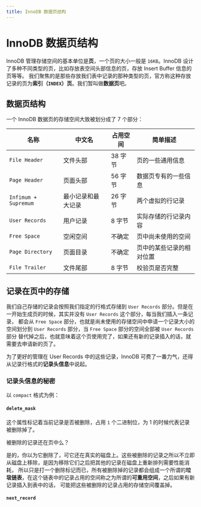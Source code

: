 ```yaml
---
title: InnoDB 数据页结构
---
```

# InnoDB 数据页结构
InnoDB 管理存储空间的基本单位是**页**，一个页的大小一般是 `16KB`。InnoDB 设计了多种不同类型的页，比如存放表空间头部信息的页，存放 Insert Buffer 信息的页等等。
我们聚焦的是那些存放我们表中记录的那种类型的页，官方称这种存放记录的页为**索引（`INDEX`）页**。我们暂叫做**数据页**吧。

## 数据页结构
一个 InnoDB 数据页的存储空间大致被划分成了 7 个部分：

| 名称 | 中文名 | 占用空间 | 简单描述 |
| --- | --- | --- | --- |
| `File Header` | 文件头部 | 38 字节 | 页的一些通用信息 |
| `Page Header` | 页面头部 | 56 字节 | 数据页专有的一些信息 |
| `Infimum + Supremum` | 最小记录和最大记录 | 26 字节 | 两个虚拟的行记录 |
| `User Records` | 用户记录 | 8 字节 | 实际存储的行记录内容 |
| `Free Space` | 空闲空间 | 不确定 | 页中尚未使用的空间 |
| `Page Directory` | 页面目录 | 不确定 | 页中的某些记录的相对位置 |
| `File Trailer` | 文件尾部 | 8 字节 | 校验页是否完整 |

## 记录在页中的存储
我们自己存储的记录会按照我们指定的行格式存储到 `User Records` 部分。但是在一开始生成页的时候，其实并没有 `User Records` 这个部分，每当我们插入一条记录，
都会从 `Free Space` 部分，也就是尚未使用的存储空间中申请一个记录大小的空间划分到 `User Records` 部分，当 `Free Space` 部分的空间全部被 `User Records` 部分
替代掉之后，也就意味着这个页使用完了，如果还有新的记录插入的话，就需要去申请新的页了。

为了更好的管理在 User Records 中的这些记录，InnoDB 可费了一番力气，还得从记录行格式的**记录头信息**中说起。

### 记录头信息的秘密
以 `compact` 格式为例：
#### `delete_mask`

这个属性标记着当前记录是否被删除，占用 `1` 个二进制位，为 1 的时候代表记录被删除掉了。

被删除的记录还在页中么？

是的，你以为它删除了，可它还在真实的磁盘上。这些被删除的记录之所以不立即从磁盘上移除，是因为移除它们之后把其他的记录在磁盘上重新排列需要性能消耗，
所以只是打一个删除标记而已，所有被删除掉的记录都会组成一个所谓的**垃圾链表**，在这个链表中的记录占用的空间称之为所谓的**可重用空间**，之后如果有新记录插入到表中的话，
可能把这些被删除的记录占用的存储空间覆盖掉。

#### `next_record`
